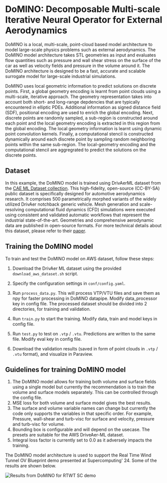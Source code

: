 # DoMINO: Decomposable Multi-scale Iterative Neural Operator for External Aerodynamics

DoMINO is a local, multi-scale, point-cloud based model architecture to model large-scale
physics problems such as external aerodynamics. The DoMINO model architecture takes STL
geometries as input and evaluates flow quantities such as pressure and
wall shear stress on the surface of the car as well as velocity fields and pressure
in the volume around it. The DoMINO architecture is designed to be a fast, accurate
and scalable surrogate model for large-scale industrial simulations.

DoMINO uses local geometric information to predict solutions on discrete points. First,
a global geometry encoding is learnt from point clouds using a multi-scale, iterative
approach. The geometry representation takes into account both short- and long-range
depdencies that are typically encountered in elliptic PDEs. Additional information
as signed distance field (SDF), positional encoding are used to enrich the global encoding.
Next, discrete points are randomly sampled, a sub-region is constructed around each point
and the local geometry encoding is extracted in this region from the global encoding.
The local geometry information is learnt using dynamic point convolution kernels.
Finally, a computational stencil is constructed dynamically around each discrete point
by sampling random neighboring points within the same sub-region. The local-geometry
encoding and the computational stencil are aggregrated to predict the solutions on the
discrete points.

## Dataset

In this example, the DoMINO model is trained using DrivAerML dataset from the
[CAE ML Dataset collection](https://caemldatasets.org/drivaerml/).
This high-fidelity, open-source (CC-BY-SA) public dataset is specifically designed
for automotive aerodynamics research. It comprises 500 parametrically morphed variants
of the widely utilized DrivAer notchback generic vehicle. Mesh generation and scale-resolving
computational fluid dynamics (CFD) simulations were executed using consistent and validated
automatic workflows that represent the industrial state-of-the-art. Geometries and comprehensive
aerodynamic data are published in open-source formats. For more technical details about this
dataset, please refer to their [paper](https://arxiv.org/pdf/2408.11969).

## Training the DoMINO model

To train and test the DoMINO model on AWS dataset, follow these steps:

1. Download the DrivAer ML dataset using the provided `download_aws_dataset.sh` script.

2. Specify the configuration settings in `conf/config.yaml`.

3. Run `process_data.py`. This will process VTP/VTU files and save them as npy for faster
 processing in DoMINO datapipe. Modify data_processor key in config file. The processed
  dataset should be divided into 2 directories, for training and validation.

4. Run `train.py` to start the training. Modify data, train and model keys in config file.

5. Run `test.py` to test on `.vtp` / `.vtu`. Predictions are written to the same file.
 Modify eval key in config file.

6. Download the validation results (saved in form of point clouds in `.vtp` / `.vtu` format),
   and visualize in Paraview.

## Guidelines for training DoMINO model

1. The DoMINO model allows for training both volume and surface fields using a single model
 but currently the recommendation is to train the volume and surface models separately. This
  can be controlled through the config file.
2. MSE loss for both volume and surface model gives the best results.
3. The surface and volume variable names can change but currently the code only
 supports the variables in that specific order. For example, Pressure, wall-shear
  and turb-visc for surface and velocity, pressure and turb-visc for volume.
4. Bounding box is configurable and will depend on the usecase. The presets are
 suitable for the AWS DriveAer-ML dataset.
5. Integral loss factor is currently set to 0.0 as it adversely impacts the training.

The DoMINO model architecture is used to support the Real Time Wind Tunnel OV Blueprint
demo presented at Supercomputing' 24. Some of the results are shown below.

![Results from DoMINO for RTWT SC demo](../../../../docs/img/domino_result_rtwt.jpg)
